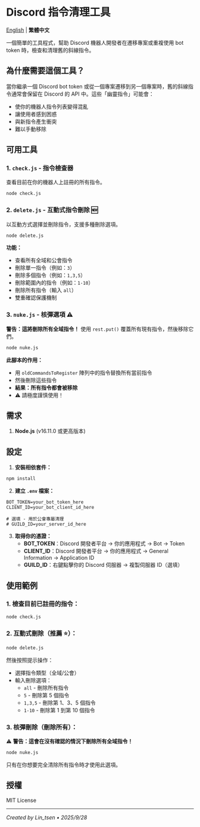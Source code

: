 # Discord 指令清理工具

[English](README.en.md) | **繁體中文**

一個簡單的工具程式，幫助 Discord 機器人開發者在遷移專案或重複使用 bot token 時，檢查和清理舊的斜線指令。

## 為什麼需要這個工具？

當你繼承一個 Discord bot token 或從一個專案遷移到另一個專案時，舊的斜線指令通常會保留在 Discord 的 API 中。這些「幽靈指令」可能會：
- 使你的機器人指令列表變得混亂
- 讓使用者感到困惑
- 與新指令產生衝突
- 難以手動移除

## 可用工具

### 1. `check.js` - 指令檢查器
查看目前在你的機器人上註冊的所有指令。
```bash
node check.js
```

### 2. `delete.js` - 互動式指令刪除 🆕
以互動方式選擇並刪除指令，支援多種刪除選項。
```bash
node delete.js
```

**功能：**
- 查看所有全域和公會指令
- 刪除單一指令（例如：`3`）
- 刪除多個指令（例如：`1,3,5`）
- 刪除範圍內的指令（例如：`1-10`）
- 刪除所有指令（輸入 `all`）
- 雙重確認保護機制

### 3. `nuke.js` - 核彈選項 ⚠️
**警告：這將刪除所有全域指令！** 使用 `rest.put()` 覆蓋所有現有指令，然後移除它們。
```bash
node nuke.js
```

**此腳本的作用：**
- 用 `oldCommandsToRegister` 陣列中的指令替換所有當前指令
- 然後刪除這些指令
- **結果：所有指令都會被移除**
- ⚠️ 請極度謹慎使用！

## 需求

1. **Node.js** (v16.11.0 或更高版本)

## 設定

1. **安裝相依套件：**
```bash
npm install
```

2. **建立 `.env` 檔案：**
```env
BOT_TOKEN=your_bot_token_here
CLIENT_ID=your_bot_client_id_here

# 選填 - 用於公會專屬清理
# GUILD_ID=your_server_id_here
```

3. **取得你的憑證：**
   - **BOT_TOKEN**：Discord 開發者平台 → 你的應用程式 → Bot → Token
   - **CLIENT_ID**：Discord 開發者平台 → 你的應用程式 → General Information → Application ID
   - **GUILD_ID**：右鍵點擊你的 Discord 伺服器 → 複製伺服器 ID（選填）

## 使用範例

### 1. 檢查目前已註冊的指令：
```bash
node check.js
```

### 2. 互動式刪除（推薦 ⭐）：
```bash
node delete.js
```
然後按照提示操作：
- 選擇指令類型（全域/公會）
- 輸入刪除選項：
  - `all` - 刪除所有指令
  - `5` - 刪除第 5 個指令
  - `1,3,5` - 刪除第 1、3、5 個指令
  - `1-10` - 刪除第 1 到第 10 個指令

### 3. 核彈刪除（刪除所有）：
⚠️ **警告：這會在沒有確認的情況下刪除所有全域指令！**
```bash
node nuke.js
```
只有在你想要完全清除所有指令時才使用此選項。

## 授權

MIT License

---

*Created by Lin_tsen • 2025/9/28*
